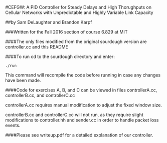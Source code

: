 #CEFGW: A PID Controller for Steady Delays and High Thorughputs on Cellular Networks with Unpredictable and Highly Variable Link Capacity

##by Sam DeLaughter and Brandon Karpf

###Written for the Fall 2016 section of course 6.829 at MIT

####The only files modified from the original sourdough version are controller.cc and this README

####To run
cd to the sourdough directory and enter:

    ./run

This command will recompile the code before running in case any changes have been made.


####Code for exercises A, B, and C can be viewed in files controllerA.cc, controllerB.cc, and controllerC.cc

controllerA.cc requires manual modification to adjust the fixed window size.

controllerB.cc and controllerC.cc will not run, as they require slight modifications to controller.hh and sender.cc in order to handle packet loss events.



####Please see writeup.pdf for a detailed explanation of our controller.
